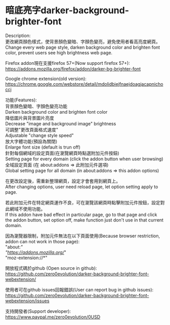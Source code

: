 # 暗底亮字darker-background-brighter-font  


Description:  
更改網頁顏色樣式，使背景顏色變暗、字顏色變亮，避免使用者看高亮度網頁。  
Change every web page style, darken background color and brighten font color, prevent users see high brightness web page.  


Firefox addon現在支援firefox 57+(Now support firefox 57+):  
https://addons.mozilla.org/firefox/addon/darker-bg-brighter-font  


Google chrome extension(old version):  
https://chrome.google.com/webstore/detail/mdolidbiejfnaejdoagjacapnichoccj  


功能(Features):  
	背景顏色變暗、字顏色變亮功能  
	Darken background color and brighten font color  
	降低圖片與背景圖片亮度  
	Decrease "image and background image" brightness  
	可調整"更改頁面格式速度"  
	Adjustable "change style speed"  
	放大字體功能(預設為關閉)  
	Enlarge font size (default is trun off)  
	針對每個網域的設定頁面(在瀏覽網頁時點選附加元件按鈕)  
	Setting page for every domain (click the addon button when user browsing)  
	全域設定頁面 (在 about:addons => 此附加元件選項)  
	Global setting page for all domain (in about:addons => this addon options)  


在更改設定後，需重新整理網頁，設定才會套用到網頁上。  
After changing options, user need reload page, let option setting apply to page.  

若此附加元件在特定網頁運作不良，可在瀏覽該網頁時點擊附加元件按鈕，設定對此網域不使用功能。  
If this addon have bad effect in particular page, go to that page and click the addon button, set option off, make function just don't use in that current domain.  

因為瀏覽器限制，附加元件無法在以下頁面使用(Because browser restriction, addon can not work in those page):  
	"about:*"  
	"https://addons.mozilla.org/*"  
	"moz-extension://*"

開放程式碼於github (Open source in github):  
https://github.com/zero0evolution/darker-background-brighter-font-webextension/  

使用者可在github issues回報錯誤(User can report bug in github issues):  
https://github.com/zero0evolution/darker-background-brighter-font-webextension/issues  

支持開發者(Support developer):  
https://www.paypal.me/zero0evolution/0USD  